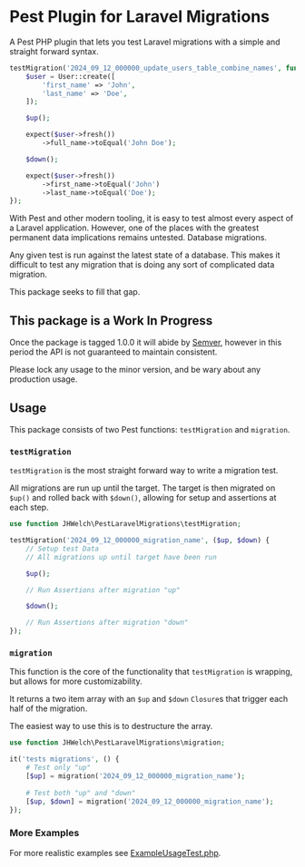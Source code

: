 # Pest Plugin for Laravel Migrations

A Pest PHP plugin that lets you test Laravel migrations with a simple and straight forward syntax.

```php
testMigration('2024_09_12_000000_update_users_table_combine_names', function ($up, $down) {
    $user = User::create([
        'first_name' => 'John',
        'last_name' => 'Doe',
    ]);

    $up();

    expect($user->fresh())
        ->full_name->toEqual('John Doe');

    $down();

    expect($user->fresh())
        ->first_name->toEqual('John')
        ->last_name->toEqual('Doe');
});
```

With Pest and other modern tooling, it is easy to test almost every aspect of a Laravel application. However, one of the places with the greatest permanent data implications remains untested. Database migrations.

Any given test is run against the latest state of a database. This makes it difficult to test any migration that is doing any sort of complicated data migration. 

This package seeks to fill that gap.

## This package is a **Work In Progress**
Once the package is tagged 1.0.0 it will abide by [Semver](https://semver.org/), however in this period the API is not guaranteed to maintain consistent.

Please lock any usage to the minor version, and be wary about any production usage.

## Usage

This package consists of two Pest functions: `testMigration` and `migration`. 

### `testMigration`

`testMigration` is the most straight forward way to write a migration test. 

All migrations are run up until the target. The target is then migrated on `$up()` and rolled back with `$down()`, allowing for setup and assertions at each step.

```php
use function JHWelch\PestLaravelMigrations\testMigration;

testMigration('2024_09_12_000000_migration_name', ($up, $down) {
    // Setup test Data
    // All migrations up until target have been run

    $up();

    // Run Assertions after migration "up"

    $down();

    // Run Assertions after migration "down"
});
```


### `migration`

This function is the core of the functionality that `testMigration` is wrapping, but allows for more customizability.

It returns a two item array with an `$up` and `$down` `Closure`s that trigger each half of the migration.

The easiest way to use this is to destructure the array.

```php
use function JHWelch\PestLaravelMigrations\migration;

it('tests migrations', () {
    # Test only "up"
    [$up] = migration('2024_09_12_000000_migration_name');
    
    # Test both "up" and "down"
    [$up, $down] = migration('2024_09_12_000000_migration_name');
});
```

### More Examples

For more realistic examples see [ExampleUsageTest.php](tests/ExampleUsageTest.php).
